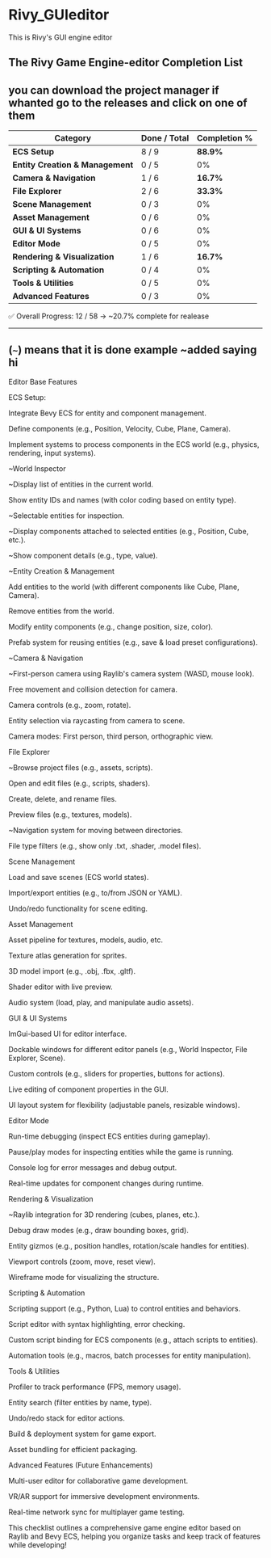 # Rivy_GUIeditor
This is Rivy's GUI engine editor 

The Rivy Game Engine-editor Completion List
---
you can download the project manager if whanted go to the releases and click on one of them
---

| **Category**                     | **Done / Total** | **Completion %** |
| -------------------------------- | ---------------- | ---------------- |
| **ECS Setup**                    | 8 / 9            | **88.9%**        |
| **Entity Creation & Management** | 0 / 5            | 0%               |
| **Camera & Navigation**          | 1 / 6            | **16.7%**        |
| **File Explorer**                | 2 / 6            | **33.3%**        |
| **Scene Management**             | 0 / 3            | 0%               |
| **Asset Management**             | 0 / 6            | 0%               |
| **GUI & UI Systems**             | 0 / 6            | 0%               |
| **Editor Mode**                  | 0 / 5            | 0%               |
| **Rendering & Visualization**    | 1 / 6            | **16.7%**        |
| **Scripting & Automation**       | 0 / 4            | 0%               |
| **Tools & Utilities**            | 0 / 5            | 0%               |
| **Advanced Features**            | 0 / 3            | 0%               |


✅ Overall Progress: 12 / 58 → ~20.7% complete for realease


---
(` ~ `) means that it is done example ~added saying hi 
---
Editor Base Features

ECS Setup:

Integrate Bevy ECS for entity and component management.

Define components (e.g., Position, Velocity, Cube, Plane, Camera).

Implement systems to process components in the ECS world (e.g., physics, rendering, input systems).

~World Inspector

~Display list of entities in the current world.

Show entity IDs and names (with color coding based on entity type).

~Selectable entities for inspection.

~Display components attached to selected entities (e.g., Position, Cube, etc.).

~Show component details (e.g., type, value).

~Entity Creation & Management

Add entities to the world (with different components like Cube, Plane, Camera).

Remove entities from the world.

Modify entity components (e.g., change position, size, color).

Prefab system for reusing entities (e.g., save & load preset configurations).

~Camera & Navigation

~First-person camera using Raylib's camera system (WASD, mouse look).

Free movement and collision detection for camera.

Camera controls (e.g., zoom, rotate).

Entity selection via raycasting from camera to scene.

Camera modes: First person, third person, orthographic view.

File Explorer

~Browse project files (e.g., assets, scripts).

Open and edit files (e.g., scripts, shaders).

Create, delete, and rename files.

Preview files (e.g., textures, models).

~Navigation system for moving between directories.

File type filters (e.g., show only .txt, .shader, .model files).

Scene Management

Load and save scenes (ECS world states).

Import/export entities (e.g., to/from JSON or YAML).

Undo/redo functionality for scene editing.

Asset Management

Asset pipeline for textures, models, audio, etc.

Texture atlas generation for sprites.

3D model import (e.g., .obj, .fbx, .gltf).

Shader editor with live preview.

Audio system (load, play, and manipulate audio assets).

GUI & UI Systems

ImGui-based UI for editor interface.

Dockable windows for different editor panels (e.g., World Inspector, File Explorer, Scene).

Custom controls (e.g., sliders for properties, buttons for actions).

Live editing of component properties in the GUI.

UI layout system for flexibility (adjustable panels, resizable windows).

Editor Mode

Run-time debugging (inspect ECS entities during gameplay).

Pause/play modes for inspecting entities while the game is running.

Console log for error messages and debug output.

Real-time updates for component changes during runtime.

Rendering & Visualization

~Raylib integration for 3D rendering (cubes, planes, etc.).

Debug draw modes (e.g., draw bounding boxes, grid).

Entity gizmos (e.g., position handles, rotation/scale handles for entities).

Viewport controls (zoom, move, reset view).

Wireframe mode for visualizing the structure.

Scripting & Automation

Scripting support (e.g., Python, Lua) to control entities and behaviors.

Script editor with syntax highlighting, error checking.

Custom script binding for ECS components (e.g., attach scripts to entities).

Automation tools (e.g., macros, batch processes for entity manipulation).

Tools & Utilities

Profiler to track performance (FPS, memory usage).

Entity search (filter entities by name, type).

Undo/redo stack for editor actions.

Build & deployment system for game export.

Asset bundling for efficient packaging.

Advanced Features (Future Enhancements)

Multi-user editor for collaborative game development.

VR/AR support for immersive development environments.

Real-time network sync for multiplayer game testing.

This checklist outlines a comprehensive game engine editor based on Raylib and Bevy ECS, helping you organize tasks and keep track of features while developing!
